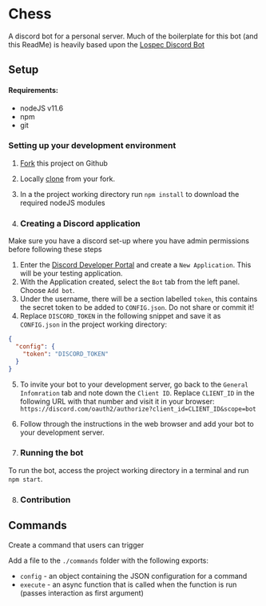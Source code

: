 # Chess
A discord bot for a personal server.
Much of the boilerplate for this bot (and this ReadMe) is heavily based upon the [Lospec Discord Bot](https://github.com/lospec/lospec-bot-v4)

## Setup

#### Requirements:
* nodeJS v11.6
* npm
* git

### Setting up your development environment

1. [Fork](https://guides.github.com/activities/forking/#fork) this project on Github
2. Locally [clone](https://guides.github.com/activities/forking/#clone) from your fork.
3. In a the project working directory run `npm install` to download the required nodeJS modules

4. ### Creating a Discord application

Make sure you have a discord set-up where you have admin permissions before following these steps
1. Enter the [Discord Developer Portal](https://discord.com/developers/applications) and create a `New Application`. This will be your testing application.
2. With the Application created, select the `Bot` tab from the left panel. Choose `Add bot`.
3. Under the username, there will be a section labelled `token`, this contains the secret token to be added to `CONFIG.json`. Do not share or commit it!
4. Replace `DISCORD_TOKEN` in the following snippet and save it as `CONFIG.json` in the project working directory:   
```json
{
  "config": {
    "token": "DISCORD_TOKEN"
  }
}
```
5. To invite your bot to your development server, go back to the `General Infomration` tab and note down the `Client ID`. Replace `CLIENT_ID` in the following URL with that number and visit it in your browser:   
`https://discord.com/oauth2/authorize?client_id=CLIENT_ID&scope=bot`
6. Follow through the instructions in the web browser and add your bot to your development server.

7. ### Running the bot
To run the bot, access the project working directory in a terminal and run `npm start`. 

8. ### Contribution

## Commands

Create a command that users can trigger

Add a file to the `./commands` folder with the following exports:
- `config` - an object containing the JSON configuration for a command
- `execute` - an async function that is called when the function is run (passes interaction as first argument)
